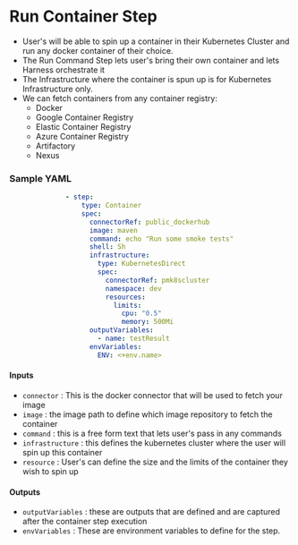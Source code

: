 # Run Container Step

- User's will be able to spin up a container in their Kubernetes Cluster and run any docker container of their choice.
- The Run Command Step lets user's bring their own container and lets Harness orchestrate it
- The Infrastructure where the container is spun up is for Kubernetes Infrastructure only. 
- We can fetch containers from any container registry:
  - Docker
  - Google Container Registry
  - Elastic Container Registry
  - Azure Container Registry
  - Artifactory
  - Nexus


### Sample YAML

```YAML
              - step:
                  type: Container
                  spec:
                    connectorRef: public_dockerhub
                    image: maven
                    command: echo "Run some smoke tests"
                    shell: Sh
                    infrastructure:
                      type: KubernetesDirect
                      spec:
                        connectorRef: pmk8scluster
                        namespace: dev
                        resources:
                          limits:
                            cpu: "0.5"
                            memory: 500Mi
                    outputVariables:
                      - name: testResult
                    envVariables:
                      ENV: <+env.name>

```

#### Inputs

- `connector` : This is the docker connector that will be used to fetch your image
- `image` : the image path to define which image repository to fetch the container
- `command` : this is a free form text that lets user's pass in any commands
- `infrastructure` : this defines  the kubernetes cluster where the user will spin up this container
- `resource` : User's can define the size and the limits of the container they wish to spin up


#### Outputs
- `outputVariables` : these are outputs that are defined and are captured after the container step execution
- `envVariables` : These are environment variables to define for the step.
